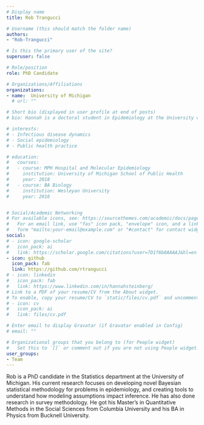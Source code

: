 ```yaml
---
# Display name
title: Rob Trangucci

# Username (this should match the folder name)
authors:
- "Rob-Trangucci"

# Is this the primary user of the site?
superuser: false

# Role/position
role: PhD Candidate

# Organizations/Affiliations
organizations:
- name:  University of Michigan
  # url: ""

# Short bio (displayed in user profile at end of posts)
# bio: Hannah is a doctoral student in Epidemiology at the University of Michigan School of Public Health.

# interests:
# - Infectious disease dynamics
# - Social epidemiology
# - Public health practice

# education:
#   courses:
#   - course: MPH Hospital and Molecular Epidemiology
#     institution: University of Michigan School of Public Health
#     year: 2018
#   - course: BA Biology
#     institution: Wesleyan University
#     year: 2016


# Social/Academic Networking
# For available icons, see: https://sourcethemes.com/academic/docs/page-builder/#icons
#   For an email link, use "fas" icon pack, "envelope" icon, and a link in the
#   form "mailto:your-email@example.com" or "#contact" for contact widget.
social:
# - icon: google-scholar
#   icon_pack: ai
#   link: https://scholar.google.com/citations?user=7D1f6b8AAAAJ&hl=en
- icon: github
  icon_pack: fab
  link: https://github.com/rtrangucci
# - icon: linkedin
#   icon_pack: fab
#   link: https://www.linkedin.com/in/hannahsteinberg/
# Link to a PDF of your resume/CV from the About widget.
# To enable, copy your resume/CV to `static/files/cv.pdf` and uncomment the lines below.
# - icon: cv
#   icon_pack: ai
#   link: files/cv.pdf

# Enter email to display Gravatar (if Gravatar enabled in Config)
# email: ""

# Organizational groups that you belong to (for People widget)
#   Set this to `[]` or comment out if you are not using People widget.
user_groups:
- Team
---
```

Rob is a PhD candidate in the Statistics department at the University of Michigan. His current research focuses on developing novel Bayesian statistical methodology for problems in epidemiology, and creating tools to understand how modeling assumptions impact inference. He has also done research in survey methodology. He got his Master’s in Quantitative Methods in the Social Sciences from Columbia University and his BA in Physics from Bucknell University.


